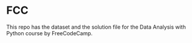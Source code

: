 # FCC
This repo has the dataset and the solution file for the Data Analysis with Python course by FreeCodeCamp. 
